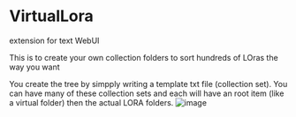 # VirtualLora
extension for text WebUI

This is to create your own collection folders to sort hundreds of LOras the way you want

You create the tree by simpply writing a template txt file (collection set). You can have many of these collection sets and each will have an root item (like a virtual folder) then the actual LORA folders.
![image](https://github.com/FartyPants/VirtualLora/assets/23346289/d6f6948d-e211-49ac-b270-f81ae502185d)


